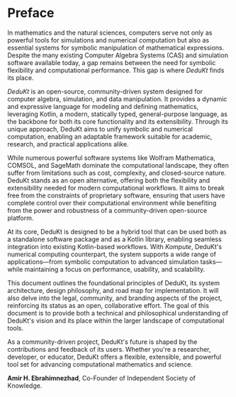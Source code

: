 # Preface
In mathematics and the natural sciences, computers serve not only as powerful tools for simulations and numerical computation but also as essential systems for symbolic manipulation of mathematical expressions. Despite the many existing Computer Algebra Systems (CAS) and simulation software available today, a gap remains between the need for symbolic flexibility and computational performance. This gap is where _DeduKt_ finds its place.

_DeduKt_ is an open-source, community-driven system designed for computer algebra, simulation, and data manipulation. It provides a dynamic and expressive language for modeling and defining mathematics, leveraging Kotlin, a modern, statically typed, general-purpose language, as the backbone for both its core functionality and its extensibility. Through its unique approach, DeduKt aims to unify symbolic and numerical computation, enabling an adaptable framework suitable for academic, research, and practical applications alike.

While numerous powerful software systems like Wolfram Mathematica, COMSOL, and SageMath dominate the computational landscape, they often suffer from limitations such as cost, complexity, and closed-source nature. DeduKt stands as an open alternative, offering both the flexibility and extensibility needed for modern computational workflows. It aims to break free from the constraints of proprietary software, ensuring that users have complete control over their computational environment while benefiting from the power and robustness of a community-driven open-source platform.

At its core, DeduKt is designed to be a hybrid tool that can be used both as a standalone software package and as a Kotlin library, enabling seamless integration into existing Kotlin-based workflows. With _Kompute_, DeduKt's numerical computing counterpart, the system supports a wide range of applications—from symbolic computation to advanced simulation tasks—while maintaining a focus on performance, usability, and scalability.

This document outlines the foundational principles of DeduKt, its system architecture, design philosophy, and road map for implementation. It will also delve into the legal, community, and branding aspects of the project, reinforcing its status as an open, collaborative effort. The goal of this document is to provide both a technical and philosophical understanding of DeduKt's vision and its place within the larger landscape of computational tools.

As a community-driven project, DeduKt's future is shaped by the contributions and feedback of its users. Whether you're a researcher, developer, or educator, DeduKt offers a flexible, extensible, and powerful tool set for advancing computational mathematics and science.

**Amir H. Ebrahimnezhad**, 
Co-Founder of Independent Society of Knowledge.
